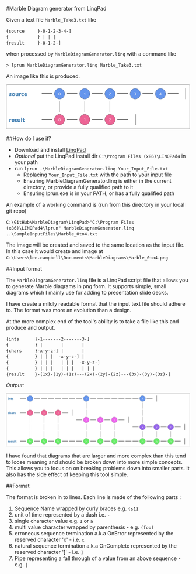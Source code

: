 #Marble Diagram generator from LinqPad

Given a text file `Marble_Take3.txt` like

	{source     }-0-1-2-3-4-]
	{           } | | | 
	{result     }-0-1-2-]

when processed by `MarbleDiagramGenerator.linq` with a command like

	> lprun MarbleDiagramGenerator.linq Marble_Take3.txt

An image like this is produced.

![Marble diagram of the Take(3) operator applied to an Interval sequence](https://raw.githubusercontent.com/LeeCampbell/MarbleDiagram/master/Resources/Marble_Take3.png)

##How do I use it?

 * Download and install [LinqPad](https://www.linqpad.net/)
 * *Optional* put the LinqPad install dir `C:\Program Files (x86)\LINQPad4` in your path
 * run `lprun .\MarbleDiagramGenerator.linq Your_Input_File.txt`
 	* Replacing `Your_Input_File.txt` with the path to your input file
 	* Ensuring  MarbleDiagramGenerator.linq is either in the current directory, or provide a fully qualified path to it
 	* Ensuring lprun.exe is in your PATH, or has a fully qualified path  

An example of a working command is (run from this directory in your local git repo)

	C:\GitHub\MarbleDiagram\LinqPad>"C:\Program Files (x86)\LINQPad4\lprun" MarbleDiagramGenerator.linq ..\SampleInputFiles\Marble_0to4.txt


The image will be created and saved to the same location as the input file.
In this case it would create and image at `C:\Users\lee.campbell\Documents\MarbleDiagrams\Marble_0to4.png`

##Input format

The `MarbleDiagramGenerator.linq` file is a LinqPad script file that allows you to generate Marble diagrams in png form. It supports simple, small diagrams which I mainly use for adding to presentation slide decks.

I have create a mildly readable format that the input text file should adhere to. 
The format was more an evolution than a design.

At the more complex end of the tool's ability is to take a file like this and produce and output.

    {ints      }-1-------2-------3-]
	{          } |       |       |
	{chars     }-x-y-z-] |       |
	{          } | | |  -x-y-z-] |
	{          } | | |   | | |  -x-y-z-]
	{          } | | |   | | |   | | | 
	{result    }-(1x)-(1y)-(1z)---(2x)-(2y)-(2z)---(3x)-(3y)-(3z)-]

*Output:*

![Marble diagram of the Take(3) operator applied to an Interval sequence](https://raw.githubusercontent.com/LeeCampbell/MarbleDiagram/master/Resources/Marble_CartesianProduct.png)

I have found that diagrams that are larger and more complex than this tend to loose meaning and should be broken down into more simple concepts.
This allows you to focus on on breaking problems down into smaller parts.
It also has the side effect of keeping this tool simple.

##Format

The format is broken in to lines.
Each line is made of the following parts :

1. Sequence Name wrapped by curly braces e.g. `{s1}`
2. unit of time represented by a dash i.e. `-`
3. single character value e.g. `1` or `a`
4. multi value character wrapped by parenthesis - e.g. `(foo)`
5. erroneous sequence termination a.k.a OnError represented by the reserved character 'x' - i.e. `x` 
6. natural sequence termination a.k.a OnComplete represented by the reserved character ']' - i.e. `]`
7. Pipe representing a fall through of a value from an above sequence - e.g. `|`
